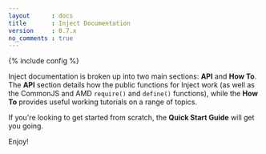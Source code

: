 ```yaml
---
layout      : docs
title       : Inject Documentation
version     : 0.7.x
no_comments : true
---
```

{% include config %}

Inject documentation is broken up into two main sections: **API** and **How To**. The **API** section details how the public functions for Inject work (as well as the CommonJS and AMD `require()` and `define()` functions), while the **How To** provides useful working tutorials on a range of topics.

If you're looking to get started from scratch, the **Quick Start Guide** will get you going.

Enjoy!

